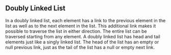 ## Doubly Linked List

In a doubly linked list, each element has a link to the previous element in the list as well as to the next element in the list. This additional link makes it possible to traverse the list in either direction. The entire list can be traversed starting from any element. A doubly linked list has head and tail elements just like a singly linked list. The head of the list has an empty or null previous link, just as the tail of the list has a null or empty next link.

